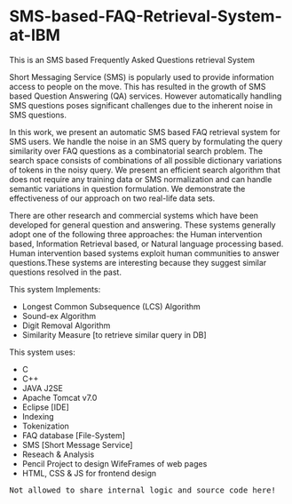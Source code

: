 # SMS-based-FAQ-Retrieval-System-at-IBM
This is an SMS based Frequently Asked Questions retrieval System

Short Messaging Service (SMS) is popularly used to provide information access to people on the move. This has resulted in the growth of SMS based Question Answering (QA) services. 
However automatically handling SMS questions poses significant challenges due to the inherent noise in SMS questions.

In this work, we present an automatic SMS based FAQ retrieval system for SMS users. We handle the noise in an SMS query by formulating the query similarity over FAQ questions as a combinatorial search problem.
The search space consists of combinations of all possible dictionary variations of tokens in the noisy query. We present an efficient search algorithm that does not require any training data or SMS normalization and can handle semantic variations in question formulation. 
We demonstrate the effectiveness of our approach on two real-life data sets.

There are other research and commercial systems which have been developed for general question and answering. 
These systems generally adopt one of the following three approaches: the Human intervention based, Information Retrieval based, or Natural language processing based. 
Human intervention based systems exploit human communities to answer questions.These systems are interesting because they suggest similar questions resolved in the past.

This system Implements:
* Longest Common Subsequence (LCS) Algorithm
* Sound-ex Algorithm
* Digit Removal Algorithm
* Similarity Measure [to retrieve similar query in DB]

This system uses:
* C
* C++
* JAVA J2SE
* Apache Tomcat v7.0
* Eclipse [IDE]
* Indexing
* Tokenization
* FAQ database [File-System]
* SMS [Short Message Service]
* Reseach & Analysis
* Pencil Project to design WifeFrames of web pages
* HTML, CSS & JS for frontend design

<tt>Not allowed to share internal logic and source code here!<tt>
